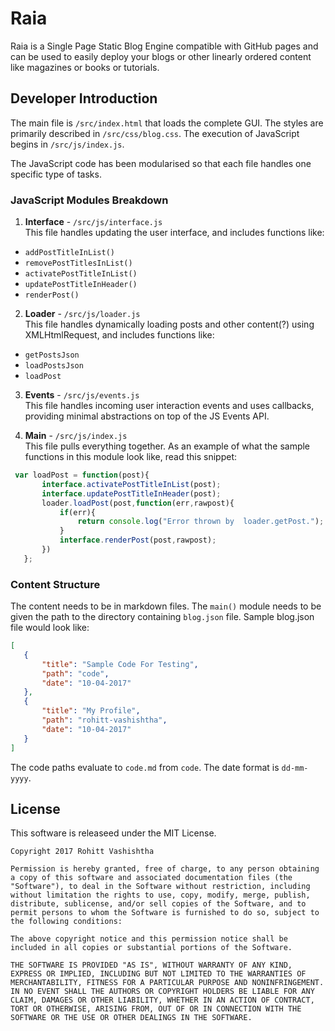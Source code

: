 # Raia

Raia is a Single Page Static Blog Engine compatible with GitHub pages and can be used to easily deploy your blogs or other linearly ordered content like magazines or books or tutorials.

## Developer Introduction

The main file is `/src/index.html` that loads the complete GUI. The styles are primarily described in `/src/css/blog.css`. The execution of JavaScript begins in `/src/js/index.js`.

The JavaScript code has been modularised so that each file handles one specific type of tasks.

### JavaScript Modules Breakdown

1. **Interface** - `/src/js/interface.js`  
 This file handles updating the user interface, and includes functions like: 
 - `addPostTitleInList()`
 - `removePostTitlesInList()`
 - `activatePostTitleInList()`
 - `updatePostTitleInHeader()`
 - `renderPost()`

2. **Loader** - `/src/js/loader.js`  
 This file handles dynamically loading posts and other content(?) using XMLHtmlRequest, and includes functions like:
 - `getPostsJson`
 - `loadPostsJson`
 - `loadPost`

3. **Events** - `/src/js/events.js`  
 This file handles incoming user interaction events and uses callbacks, providing minimal abstractions on top of the JS Events API.

4. **Main** - `/src/js/index.js`  
 This file pulls everything together. As an example of what the sample functions in this module look like, read this snippet:
 ```javascript
  var loadPost = function(post){
 		interface.activatePostTitleInList(post);
 		interface.updatePostTitleInHeader(post);
 		loader.loadPost(post,function(err,rawpost){
 			if(err){
 				return console.log("Error thrown by  loader.getPost.");
 			}
 			interface.renderPost(post,rawpost);
 		})
 	};
 ```

### Content Structure

 The content needs to be in markdown files. The `main()` module needs to be given the path to the directory containing `blog.json` file. Sample blog.json file would look like:

 ```json
 [
	{
		"title": "Sample Code For Testing",
		"path": "code",
		"date": "10-04-2017"
	},
	{
		"title": "My Profile",
		"path": "rohitt-vashishtha",
		"date": "10-04-2017"
	}
]
```

The code paths evaluate to `code.md` from `code`. The date format is `dd-mm-yyyy`.

## License

This software is releaseed under the MIT License. 

```
Copyright 2017 Rohitt Vashishtha

Permission is hereby granted, free of charge, to any person obtaining a copy of this software and associated documentation files (the "Software"), to deal in the Software without restriction, including without limitation the rights to use, copy, modify, merge, publish, distribute, sublicense, and/or sell copies of the Software, and to permit persons to whom the Software is furnished to do so, subject to the following conditions:

The above copyright notice and this permission notice shall be included in all copies or substantial portions of the Software.

THE SOFTWARE IS PROVIDED "AS IS", WITHOUT WARRANTY OF ANY KIND, EXPRESS OR IMPLIED, INCLUDING BUT NOT LIMITED TO THE WARRANTIES OF MERCHANTABILITY, FITNESS FOR A PARTICULAR PURPOSE AND NONINFRINGEMENT. IN NO EVENT SHALL THE AUTHORS OR COPYRIGHT HOLDERS BE LIABLE FOR ANY CLAIM, DAMAGES OR OTHER LIABILITY, WHETHER IN AN ACTION OF CONTRACT, TORT OR OTHERWISE, ARISING FROM, OUT OF OR IN CONNECTION WITH THE SOFTWARE OR THE USE OR OTHER DEALINGS IN THE SOFTWARE.
```